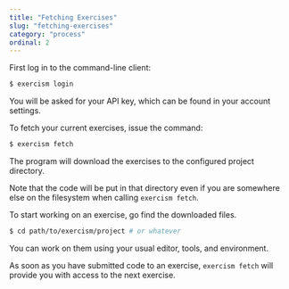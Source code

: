 ```yaml
---
title: "Fetching Exercises"
slug: "fetching-exercises"
category: "process"
ordinal: 2
---
```


First log in to the command-line client:

```bash
$ exercism login
```

You will be asked for your API key, which can be found in your account settings.

To fetch your current exercises, issue the command:

```bash
$ exercism fetch
```

The program will download the exercises to the configured project directory.

Note that the code will be put in that directory even if you are somewhere else on the filesystem when calling `exercism fetch`.

To start working on an exercise, go find the downloaded files.

```bash
$ cd path/to/exercism/project # or whatever
```

You can work on them using your usual editor, tools, and environment.

As soon as you have submitted code to an exercise, `exercism fetch` will provide you with access to the next exercise.
